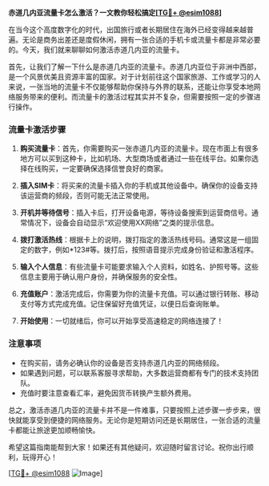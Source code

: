 **赤道几内亚流量卡怎么激活？一文教你轻松搞定[[TG💪+ @esim1088](https://t.me/s/esim1088)]**

在当今这个高度数字化的时代，出国旅行或者长期居住在海外已经变得越来越普遍。无论是商务出差还是度假休闲，拥有一张合适的手机卡或流量卡都是非常必要的。今天，我们就来聊聊如何激活赤道几内亚的流量卡。

首先，让我们了解一下什么是赤道几内亚的流量卡。赤道几内亚位于非洲中西部，是一个风景优美且资源丰富的国家。对于计划前往这个国家旅游、工作或学习的人来说，一张当地的流量卡不仅能够帮助你保持与外界的联系，还能让你享受本地网络服务带来的便利。而流量卡的激活过程其实并不复杂，但需要按照一定的步骤进行操作。

### 流量卡激活步骤

1. **购买流量卡**：首先，你需要购买一张赤道几内亚的流量卡。现在市面上有很多地方可以买到这种卡，比如机场、大型商场或者通过一些在线平台。如果你选择在线购买，一定要确保选择信誉良好的商家。

2. **插入SIM卡**：将买来的流量卡插入你的手机或其他设备中。确保你的设备支持该运营商的频段，否则可能无法正常使用。

3. **开机并等待信号**：插入卡后，打开设备电源，等待设备搜索到运营商信号。通常情况下，设备会自动显示“欢迎使用XX网络”之类的提示信息。

4. **拨打激活热线**：根据卡上的说明，拨打指定的激活热线号码。通常这是一组固定的数字，例如*123#等。拨打后，按照语音提示完成身份验证和激活程序。

5. **输入个人信息**：有些流量卡可能要求输入个人资料，如姓名、护照号等。这些信息主要用于确认用户身份，并确保服务的安全性。

6. **充值账户**：激活完成后，你需要为你的流量卡充值。可以通过银行转账、移动支付等方式完成充值。记住保留好充值凭证，以便日后查询账单。

7. **开始使用**：一切就绪后，你可以开始享受高速稳定的网络连接了！

### 注意事项

- 在购买前，请务必确认你的设备是否支持赤道几内亚的网络频段。
- 如果遇到问题，可以联系客服寻求帮助，大多数运营商都有专门的技术支持团队。
- 充值时要注意查看汇率，避免因货币转换产生额外费用。

总之，激活赤道几内亚的流量卡并不是一件难事，只要按照上述步骤一步步来，很快就能享受到便捷的网络服务。无论你是短期访问还是长期居住，一张合适的流量卡都能让旅途更加顺畅愉快。

希望这篇指南能帮到大家！如果还有其他疑问，欢迎随时留言讨论。祝你出行顺利，玩得开心！

[[TG💪+ @esim1088](https://t.me/s/esim1088) ![Image](https://i.postimg.cc/4NQfJmqS/Snipaste-2025-05-13-00-14-12.png)]